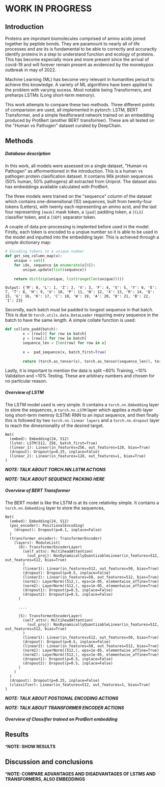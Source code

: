 # WORK IN PROGRESS

## Introduction

Proteins are improtant biomolecules comprised of amino acids joined together by peptide bonds. They are paramount to nearly all of life processes and are
its is fundamental to be able to correctly and accuractly identify proteins in a step to understand function and ecology of proteins. This has become 
especially more and more present since the arrival of covid-19 and will forever remain present as evidenced by the monekypox outbreak in may of 2022.

Machine Learning (ML) has become very relevant in humanities persuit to achieve this knowledge. A variety of ML algorithms have been applied to the problem with
varying sucess. Most notable being Transformers, and preharps LSTMs (Long short-term memory). 

This work attempts to compare these two methods. Three different points of comparision are used, all implemented in pytorch: LSTM, BERT Transformer, 
and a simple feedforward network trained on an embedding produced by ProtBert (another BERT transformer). These are all tested on the "Human vs Pathogen"
dataset curated by DeepChain.

## Methods
##### Database description

In this work, all models were assessed on a single dataset, "Human vs Pathogen" as afformentioned in the introduction. This is a human vs pathogen protein
clasification dataset. It contains 96k protein sequences (50% human, 50% pathogens) all extracted from Uniprot. The dataset also has embeddings available 
calculated with ProtBert.

The three models were trained on the "sequence" column of the dataset which contains one-dimensitonal (1D) sequences, built from twenty-four tokens (Letters),
with twenty each representing an amino acid, and the last four representing ```[mask]``` mask token, a ```[pad]``` padding token, a ```[CLS]``` classifier token,
and a ```[SEP]``` separator token. 

A couple of data pre-processing is implented before used in the model. Firstly, each token is encoded to a unqiue number so it is able to be used in the 
model and inputted into the embedding layer. This is achieved through a simple dictionary map:
```py
# Encoding tokens to a unique number
def get_seq_column_map(x):
    unique = set()
    for idx, sequence in enumerate(x[0]):
        unique.update(list(sequence))
    
    return dict(zip(unique, list(range(len(unique)))))
```
```
Output: {'M': 0, 'L': 1, 'Z': 2, 'V': 3, 'F': 4, 'S': 5, 'Y': 6, 'E': 7, 'T': 8, 'H': 9, 'U': 10, 'P': 11, 'N': 12, 'X': 13, 'R': 14, 'Q': 15, 'G': 16, 'K': 17, 'C': 18, 'W': 19, 'A': 20, 'D': 21, 'B': 22, 'I': 23}
```

Secondly, each batch must be padded to longest sequence in that batch. This is due to ```torch.utils.data.DataLoader``` requiring every sequence in the batch to 
have the same length. A simple collate function is used:
```py
def collate_padd(batch):
        x = [row[0] for row in batch]
        y = [row[1] for row in batch]
        sequence_len = [len(row) for row in x]
        
        x =  pad_sequence(x, batch_first=True)
        
        return (torch.as_tensor(x), torch.as_tensor(sequence_len)), torch.as_tensor(y)
```

Lastly, it is important to mention the data is split ~80% Training, ~10% Validation and ~10% Testing. These are arbitrary numbers and chosen for no particular reason.

##### Overview of LSTM 

The LSTM model used is very simple. It contains a ```torch.nn.Embedding``` layer to store the sequences, a ``torch.nn.LSTM`` layer which applies a
multi-layer long short-term memroy (LSTM) RNN to an input sequence, and then finally this is followed by two ```torch.nn.linear layers``` and a ```torch.nn.dropout```
layer to reach the dimesnionality of the desired target. 
```
Net(
  (embed): Embedding(24, 512)
  (lstm): LSTM(512, 256, batch_first=True)
  (linear_1): Linear(in_features=256, out_features=128, bias=True)
  (dropout): Dropout(p=0.25, inplace=False)
  (linear_2): Linear(in_features=128, out_features=1, bias=True)
)
```
***NOTE: TALK ABOUT TORCH.NN.LSTM ACTIONS***

***NOTE: TALK ABOUT SEQUENCE PACKING HERE***

##### Overview of BERT Transformer

The BERT model is like the LSTM is at its core relativley simple. It contains a ```torch.nn.Embedding``` layer to store the sequences,
```
Net(
  (embed): Embedding(24, 512)
  (pos_encoder): PositionalEncoding(
    (dropout): Dropout(p=0.1, inplace=False)
  )
  (transformer_encoder): TransformerEncoder(
    (layers): ModuleList(
      (0): TransformerEncoderLayer(
        (self_attn): MultiheadAttention(
          (out_proj): NonDynamicallyQuantizableLinear(in_features=512, out_features=512, bias=True)
        )
        (linear1): Linear(in_features=512, out_features=50, bias=True)
        (dropout): Dropout(p=0.5, inplace=False)
        (linear2): Linear(in_features=50, out_features=512, bias=True)
        (norm1): LayerNorm((512,), eps=1e-05, elementwise_affine=True)
        (norm2): LayerNorm((512,), eps=1e-05, elementwise_affine=True)
        (dropout1): Dropout(p=0.5, inplace=False)
        (dropout2): Dropout(p=0.5, inplace=False)
      )

      ....

      (5): TransformerEncoderLayer(
        (self_attn): MultiheadAttention(
          (out_proj): NonDynamicallyQuantizableLinear(in_features=512, out_features=512, bias=True)
        )
        (linear1): Linear(in_features=512, out_features=50, bias=True)
        (dropout): Dropout(p=0.5, inplace=False)
        (linear2): Linear(in_features=50, out_features=512, bias=True)
        (norm1): LayerNorm((512,), eps=1e-05, elementwise_affine=True)
        (norm2): LayerNorm((512,), eps=1e-05, elementwise_affine=True)
        (dropout1): Dropout(p=0.5, inplace=False)
        (dropout2): Dropout(p=0.5, inplace=False)
      )
    )
  )
  (dropout): Dropout(p=0.25, inplace=False)
  (classifier): Linear(in_features=512, out_features=1, bias=True)
)
```
***NOTE: TALK ABOUT POSTIONAL ENCODING ACTIONS***

***NOTE: TALK ABOUT TRANSFORMER ENCODER ACTIONS***


##### Overview of Classifier trained on ProtBert embedding


## Results

***NOTE: SHOW RESULTS**

## Discussion and conclusions

***NOTE: COMPARE ADVANTAGES AND DISADVANTAGES OF LSTMS AND TRANSFORMERS, ALSO EMBEDDINGS**
